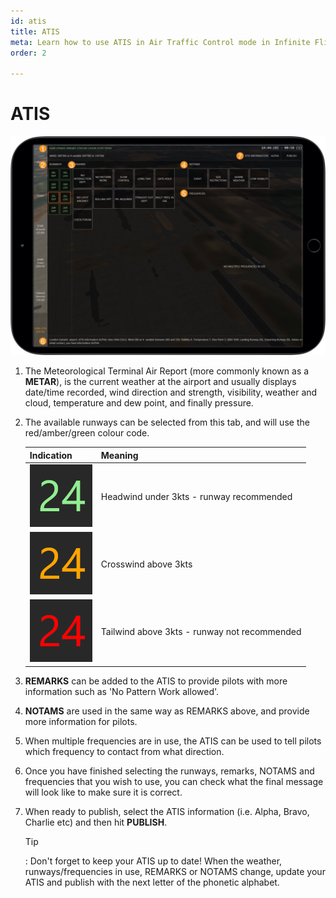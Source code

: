 ```yaml
---
id: atis
title: ATIS
meta: Learn how to use ATIS in Air Traffic Control mode in Infinite Flight.
order: 2

---
```


# ATIS

![ATIS Page](_images/manual/frames/atc-atis.jpg)



1. The Meteorological Terminal Air Report (more commonly known as a **METAR**), is the current weather at the airport and usually displays date/time recorded, wind direction and strength, visibility, weather and cloud, temperature and dew point, and finally pressure.

   

2. The available runways can be selected from this tab, and will use the red/amber/green colour code.

   | Indication                                                 | Meaning                                      |
   | ---------------------------------------------------------- | -------------------------------------------- |
   | ![Green Runway](_images/manual/tables/weather-green.png)   | Headwind under 3kts - runway recommended     |
   | ![Orange Runway](_images/manual/tables/weather-orange.png) | Crosswind above 3kts                         |
   | ![Red Runway](_images/manual/tables/weather-red.png)       | Tailwind above 3kts - runway not recommended |

3. **REMARKS** can be added to the ATIS to provide pilots with more information such as &#39;No Pattern Work allowed&#39;.

   

4. **NOTAMS** are used in the same way as REMARKS above, and provide more information for pilots.

   

5. When multiple frequencies are in use, the ATIS can be used to tell pilots which frequency to contact from what direction.

   

6. Once you have finished selecting the runways, remarks, NOTAMS and frequencies that you wish to use, you can check what the final message will look like to make sure it is correct.

   

7. When ready to publish, select the ATIS information (i.e. Alpha, Bravo, Charlie etc) and then hit **PUBLISH**. 

   

   Tip

   : Don&#39;t forget to keep your ATIS up to date! When the weather, runways/frequencies in use, REMARKS or NOTAMS change, update your ATIS and publish with the next letter of the phonetic alphabet.